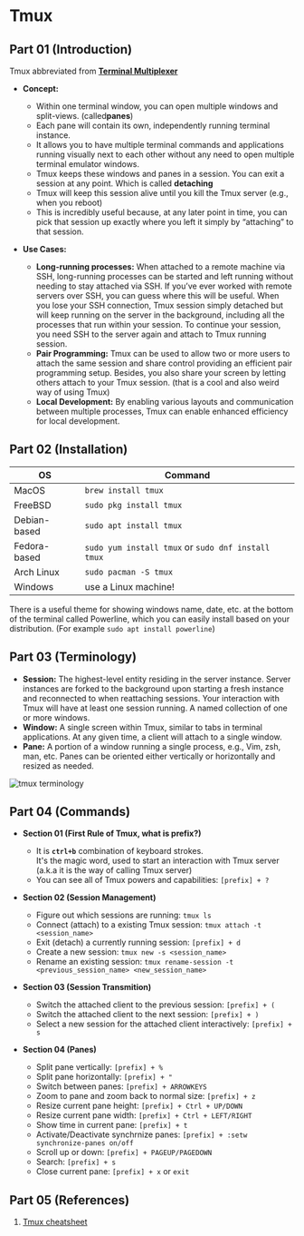 # Tmux

## Part 01 (Introduction)

Tmux abbreviated from [**Terminal Multiplexer**](https://en.wikipedia.org/wiki/Tmux) 
- **Concept:**
    - Within one terminal window, you can open multiple windows and split-views. (called**panes**)
    - Each pane will contain its own, independently running terminal instance.
    - It allows you to have multiple terminal commands and applications running visually next to each other without any need to open multiple terminal emulator windows.
    - Tmux keeps these windows and panes in a session. You can exit a session at any point. Which is called **detaching**
    - Tmux will keep this session alive until you kill the Tmux server (e.g., when you reboot)
    - This is incredibly useful because, at any later point in time, you can pick that session up exactly where you left it simply by “attaching” to that session.

- **Use Cases:**
    - **Long-running processes:**
     When attached to a remote machine via SSH, long-running processes can be started and left running without needing to stay attached via SSH. If you’ve ever worked with remote servers over SSH, you can guess where this will be useful. When you lose your SSH connection, Tmux session simply detached but will keep running on the server in the background, including all the processes that run within your session. To continue your session, you need SSH to the server again and attach to Tmux running session.
    - **Pair Programming:** Tmux can be used to allow two or more users to attach the same session and share control providing an efficient pair programming setup. Besides, you also share your screen by letting others attach to your Tmux session. (that is a cool and also weird way of using Tmux)
    - **Local Development:** By enabling various layouts and communication between multiple processes, Tmux can enable enhanced efficiency for local development.

## Part 02 (Installation)
| OS | Command |
| --- | --- |
| MacOS  | `brew install tmux`  |
| FreeBSD  | `sudo pkg install tmux`  |
| Debian-based | `sudo apt install tmux` |
| Fedora-based | `sudo yum install tmux` or `sudo dnf install tmux` |
| Arch Linux | `sudo pacman -S tmux` |
| Windows | use a Linux machine! |

There is a useful theme for showing windows name, date, etc. at the bottom of the terminal called Powerline, which you can easily install based on your distribution. (For example `sudo apt install powerline`)

## Part 03 (Terminology)

- **Session:**  The highest-level entity residing in the server instance. Server instances are forked to the background upon starting a fresh instance and reconnected to when reattaching sessions. Your interaction with Tmux will have at least one session running. A named collection of one or more windows.
- **Window:** A single screen within Tmux, similar to tabs in terminal applications. At any given time, a client will attach to a single window.
- **Pane:** A portion of a window running a single process, e.g., Vim, zsh, man, etc. Panes can be oriented either vertically or horizontally and resized as needed.

<img src="https://github.com/alifzl/personal-notes/blob/master/Tech%20Guide/Tmux/images/tmux%20terminology.png"
     alt="tmux terminology"
     style="float: center;" />

## Part 04 (Commands)

- **Section 01 (First Rule of Tmux, what is prefix?)**
    - It is **`ctrl+b`** combination of keyboard strokes. </br>
    It's the magic word, used to start an interaction with Tmux server (a.k.a it is the way of calling Tmux server)
    - You can see all of Tmux powers and capabilities: `[prefix] + ?`

- **Section 02 (Session Management)**
    - Figure out which sessions are running: ```tmux ls```
    - Connect (attach) to a existing Tmux session: ```tmux attach -t <session_name>```
    - Exit (detach) a currently running session: ```[prefix] + d```
    - Create a new session: ```tmux new -s <session_name>```
    - Rename an existing session: ```tmux rename-session -t <previous_session_name> <new_session_name>```
    
- **Section 03 (Session Transmition)**
    - Switch the attached client to the previous session: `[prefix] + (`
    - Switch the attached client to the next session: `[prefix] + )`
    - Select a new session for the attached client interactively: `[prefix] + s`

- **Section 04 (Panes)**
    - Split pane vertically: `[prefix] + %`
    - Split pane horizontally: `[prefix] + "`
    - Switch between panes: `[prefix] + ARROWKEYS`
    - Zoom to pane and zoom back to normal size: `[prefix] + z`
    - Resize current pane height: `[prefix] + Ctrl + UP/DOWN`
    - Resize current pane width: `[prefix] + Ctrl + LEFT/RIGHT`
    - Show time in current pane: `[prefix] + t`
    - Activate/Deactivate synchrnize panes: `[prefix] + :setw synchronize-panes on/off`
    - Scroll up or down: `[prefix] + PAGEUP/PAGEDOWN`
    - Search: `[prefix] + s`
    - Close current pane: `[prefix] + x` or `exit`

## Part 05 (References)

1. [Tmux cheatsheet](https://tmuxcheatsheet.com/)